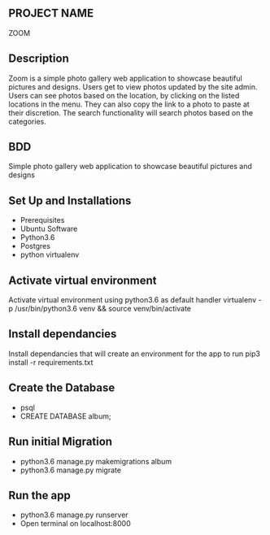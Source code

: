 ## PROJECT NAME
   ZOOM

## Description  
Zoom is a simple photo gallery web application to showcase beautiful pictures and designs. Users get to view photos updated by the site admin. Users can see photos based on the location, by clicking on the listed locations in the menu. They can also copy the link to a photo to paste at their discretion. The search functionality will search photos based on the categories.

## BDD
Simple photo gallery web application to showcase beautiful pictures and designs

## Set Up and Installations
* Prerequisites
* Ubuntu Software
* Python3.6
* Postgres
* python virtualenv

## Activate virtual environment
Activate virtual environment using python3.6 as default handler
virtualenv -p /usr/bin/python3.6 venv && source venv/bin/activate

## Install dependancies
Install dependancies that will create an environment for the app to run pip3 install -r requirements.txt

## Create the Database
* psql
* CREATE DATABASE album;

## Run initial Migration
* python3.6 manage.py makemigrations album
* python3.6 manage.py migrate

## Run the app
* python3.6 manage.py runserver
* Open terminal on localhost:8000

